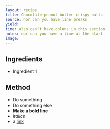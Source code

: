```yaml
---
layout: recipe
title: Chocolate peanut butter crispy balls
source: nor can you have line breaks
yield: 
time: also can't have colons in this section
notes: nor can you have a line at the start
image: 
---
```


## Ingredients
- Ingredient 1

## Method
- Do something
- Do something else
- **Make a bold line**
- _italics_
- a [link](www.link.com)

